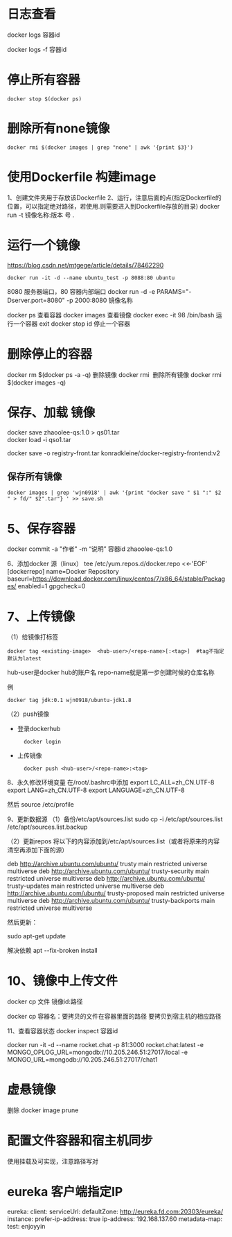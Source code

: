# 日志查看

docker logs 容器id

docker logs -f 容器id


# 停止所有容器

    docker stop $(docker ps)

# 删除所有none镜像

    docker rmi $(docker images | grep "none" | awk '{print $3}')

# 使用Dockerfile 构建image

1、创建文件夹用于存放该Dockerfile
2、运行，注意后面的点(指定Dockerfile的位置，可以指定绝对路径，若使用.则需要进入到Dockerfile存放的目录)
docker run -t 镜像名称:版本
号 .


# 运行一个镜像
https://blog.csdn.net/mtgege/article/details/78462290
```
docker run -it -d --name ubuntu_test -p 8088:80 ubuntu
```
8080 服务器端口，80 容器内部端口
docker run -d -e PARAMS="-Dserver.port=8080" -p 2000:8080 镜像名称

docker ps    查看容器
docker images     查看镜像
docker exec -it 98 /bin/bash   运行一个容器
exit
docker stop id   停止一个容器



# 删除停止的容器

docker rm $(docker ps -a -q)
删除镜像
docker rmi <image id>
删除所有镜像
docker rmi $(docker images -q)


# 保存、加载 镜像
docker save zhaoolee-qs:1.0 > qs01.tar  
docker load -i qso1.tar

docker save  -o   registry-front.tar    konradkleine/docker-registry-frontend:v2

## 保存所有镜像
```
docker images | grep 'wjn0918' | awk '{print "docker save " $1 ":" $2 " > fd/" $2".tar"} ' >> save.sh
```


# 5、保存容器
docker commit -a "作者" -m “说明” 容器id zhaoolee-qs:1.0



6、添加docker 源（linux）
tee /etc/yum.repos.d/docker.repo <<-'EOF'
[dockerrepo]
name=Docker Repository
baseurl=https://download.docker.com/linux/centos/7/x86_64/stable/Packages/
enabled=1
gpgcheck=0



# 7、上传镜像


（1）给镜像打标签

    docker tag <existing-image>  <hub-user>/<repo-name>[:<tag>]  #tag不指定默认为latest

hub-user是docker hub的账户名
repo-name就是第一步创建时候的仓库名称

例

    docker tag jdk:0.1 wjn0918/ubuntu-jdk1.8 

（2）push镜像
* 登录dockerhub

        docker login 

* 上传镜像

        docker push <hub-user>/<repo-name>:<tag>



8、永久修改环境变量
在/root/.bashrc中添加
export LC_ALL=zh_CN.UTF-8
export LANG=zh_CN.UTF-8
export LANGUAGE=zh_CN.UTF-8

然后
source /etc/profile


9、更新数据源
（1）备份/etc/apt/sources.list
sudo cp -i /etc/apt/sources.list /etc/apt/sources.list.backup


（2）更新repos 
将以下的内容添加到/etc/apt/sources.list（或者将原来的内容清空再添加下面的源）

deb http://archive.ubuntu.com/ubuntu/ trusty main restricted universe multiverse 
deb http://archive.ubuntu.com/ubuntu/ trusty-security main restricted universe multiverse 
deb http://archive.ubuntu.com/ubuntu/ trusty-updates main restricted universe multiverse 
deb http://archive.ubuntu.com/ubuntu/ trusty-proposed main restricted universe multiverse 
deb http://archive.ubuntu.com/ubuntu/ trusty-backports main restricted universe multiverse 


然后更新：

sudo apt-get update



解决依赖
apt --fix-broken install




# 10、镜像中上传文件
docker cp 文件 镜像id:路径


docker cp 容器名：要拷贝的文件在容器里面的路径       要拷贝到宿主机的相应路径 



11、查看容器状态
docker inspect 容器id




docker run -it -d --name rocket.chat -p 81:3000 rocket.chat:latest -e MONGO_OPLOG_URL=mongodb://10.205.246.51:27017/local -e MONGO_URL=mongodb://10.205.246.51:27017/chat1



# 虚悬镜像

删除  docker image  prune




# 配置文件容器和宿主机同步

使用挂载及可实现，注意路径写对



# eureka 客户端指定IP

  eureka:
    client:
      serviceUrl:
        defaultZone: http://eureka.fd.com:20303/eureka/
    instance:
      prefer-ip-address: true
      ip-address: 192.168.137.60
      metadata-map:
        test: enjoyyin
